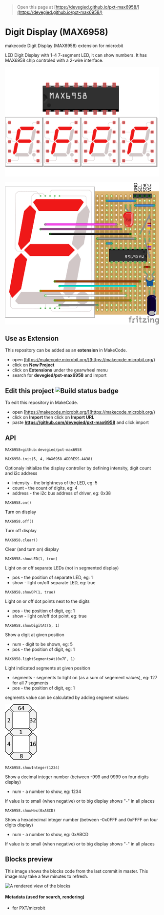 
> Open this page at [https://devegied.github.io/pxt-max6958/](https://devegied.github.io/pxt-max6958/)

# Digit Display (MAX6958)
makecode Digit Display (MAX6958) extension for micro:bit

LED Digit Display with 1-4 7-segment LED, it can show numbers. It has MAX6958 chip controled with a 2-wire interface.

![](icon.png)

![](breadboard.png)

## Use as Extension

This repository can be added as an **extension** in MakeCode.

* open [https://makecode.microbit.org/](https://makecode.microbit.org/)
* click on **New Project**
* click on **Extensions** under the gearwheel menu
* search for **devegied/pxt-max6958** and import

## Edit this project ![Build status badge](https://github.com/devegied/pxt-max6958/workflows/MakeCode/badge.svg)

To edit this repository in MakeCode.

* open [https://makecode.microbit.org/](https://makecode.microbit.org/)
* click on **Import** then click on **Import URL**
* paste **https://github.com/devegied/pxt-max6958** and click import

## API

```package
MAX6958=github:devegied/pxt-max6958
```
```sig
MAX6958.init(5, 4, MAX6958.ADDRESS.AA38)
```
Optionaly initialize the display controller by defining intensity, digit count and i2c address
  - intensity - the brightness of the LED, eg: 5
  - count - the count of digits, eg: 4
  - address - the i2c bus address of driver, eg: 0x38

```sig
MAX6958.on()
```
Turn on display

```sig
MAX6958.off()
```
Turn off display

```sig
MAX6958.clear()
```
Clear (and turn on) display

```sig
MAX6958.showLED(1, true)
```
Light on or off separate LEDs (not in segmented display)
 - pos - the position of separate LED, eg: 1
 - show - light on/off separate LED, eg: true

```sig
MAX6958.showDP(1, true)
```
Light on or off dot points next to the digits
 - pos - the position of digit, eg: 1
 - show - light on/off dot point, eg: true

```sig
MAX6958.showDigitAt(5, 1)
```
Show a digit at given position
 - num - digit to be shown, eg: 5
 - pos - the position of digit, eg: 1

```sig
MAX6958.lightSegmentsAt(0x7F, 1)
```
Light indicated segments at given position
 - segments - segments to light on (as a sum of segement values), eg: 127 for all 7 segments
 - pos - the position of digit, eg: 1

segments value can be calculated by adding segment values:

![](segment_values.png)

```sig
MAX6958.showInteger(1234)
```
Show a decimal integer number (between -999 and 9999 on four digits display)
 - num - a number to show, eg: 1234

If value is to small (when negative) or to big display shows "-" in all places

```sig
MAX6958.showHex(0xABCD)
```
Show a hexadecimal integer number (between -0x0FFF and 0xFFFF on four digits display)
 - num - a number to show, eg: 0xABCD

If value is to small (when negative) or to big display shows "-" in all places


## Blocks preview

This image shows the blocks code from the last commit in master.
This image may take a few minutes to refresh.

![A rendered view of the blocks](https://github.com/devegied/pxt-max6958/raw/master/.github/makecode/blocks.png)

#### Metadata (used for search, rendering)

* for PXT/microbit
<script src="https://devegied.github.io/makecode-devegied-gh-pages-embed.js"></script><script>makeCodeRender("{{ site.makecode.home_url }}", "{{ site.github.owner_name }}/{{ site.github.repository_name }}");</script>
